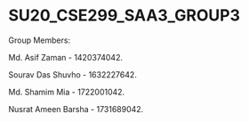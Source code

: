 # SU20_CSE299_SAA3_GROUP3
Group Members:

Md. Asif Zaman - 1420374042.

Sourav Das Shuvho - 1632227642.

Md. Shamim Mia - 1722001042.

Nusrat Ameen Barsha - 1731689042.

